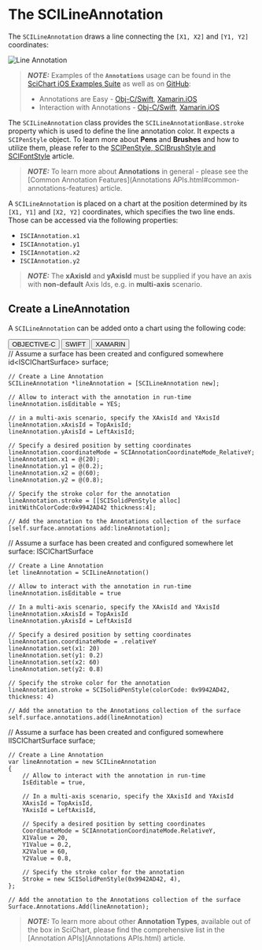 # The SCILineAnnotation
The `SCILineAnnotation` draws a line connecting the `[X1, X2]` and `[Y1, Y2]` coordinates:

![Line Annotation](img/annotations/line-annotation.png)

> **_NOTE:_** Examples of the **`Annotations`** usage can be found in the [SciChart iOS Examples Suite](https://www.scichart.com/examples/ios-chart/) as well as on [GitHub](https://github.com/ABTSoftware/SciChart.iOS.Examples):
> 
> - Annotations are Easy - [Obj-C/Swift](https://www.scichart.com/example/ios-chart-chart-annotations-are-easy-example/), [Xamarin.iOS](https://www.scichart.com/example/xamarin-chart-annotations-example/)
> - Interaction with Annotations - [Obj-C/Swift](https://www.scichart.com/example/ios-chart/ios-chart-chart-interaction-with-annotations-example/), [Xamarin.iOS](https://www.scichart.com/example/xamarin-chart/xamarin-chart-interaction-with-annotations-example/)

The `SCILineAnnotation` class provides the `SCILineAnnotationBase.stroke` property which is used to define the line annotation color. It expects a `SCIPenStyle` object.
To learn more about **Pens** and **Brushes** and how to utilize them, please refer to the [SCIPenStyle, SCIBrushStyle and SCIFontStyle](scipenstyle-scibrushstyle-and-scifontstyle.html) article.

> **_NOTE:_** To learn more about **Annotations** in general - please see the [Common Annotation Features](Annotations APIs.html#common-annotations-features) article.

A `SCILineAnnotation` is placed on a chart at the position determined by its `[X1, Y1]` and `[X2, Y2]` coordinates, which specifies the two line ends.
Those can be accessed via the following properties:
- `ISCIAnnotation.x1`
- `ISCIAnnotation.y1`
- `ISCIAnnotation.x2`
- `ISCIAnnotation.y2`

> **_NOTE:_** The **xAxisId** and **yAxisId** must be supplied if you have an axis with **non-default** Axis Ids, e.g. in **multi-axis** scenario.

## Create a LineAnnotation
A `SCILineAnnotation` can be added onto a chart using the following code:

<div class="code-snippet-tabs">
  <button class="code-snippet-tab" onclick="showCodeFor(event, 'objectivec')">OBJECTIVE-C</button>
  <button class="code-snippet-tab" onclick="showCodeFor(event, 'swift')">SWIFT</button>
  <button class="code-snippet-tab" onclick="showCodeFor(event, 'cs')">XAMARIN</button>
</div>
<div class="code-snippet" id="objectivec">
    // Assume a surface has been created and configured somewhere
    id&lt;ISCIChartSurface&gt; surface;

    // Create a Line Annotation
    SCILineAnnotation *lineAnnotation = [SCILineAnnotation new];

    // Allow to interact with the annotation in run-time
    lineAnnotation.isEditable = YES;

    // in a multi-axis scenario, specify the XAxisId and YAxisId
    lineAnnotation.xAxisId = TopAxisId;
    lineAnnotation.yAxisId = LeftAxisId;

    // Specify a desired position by setting coordinates
    lineAnnotation.coordinateMode = SCIAnnotationCoordinateMode_RelativeY;
    lineAnnotation.x1 = @(20);
    lineAnnotation.y1 = @(0.2);
    lineAnnotation.x2 = @(60);
    lineAnnotation.y2 = @(0.8);
    
    // Specify the stroke color for the annotation
    lineAnnotation.stroke = [[SCISolidPenStyle alloc] initWithColorCode:0x9942AD42 thickness:4];

    // Add the annotation to the Annotations collection of the surface
    [self.surface.annotations add:lineAnnotation];
</div>
<div class="code-snippet" id="swift">
    // Assume a surface has been created and configured somewhere
    let surface: ISCIChartSurface

    // Create a Line Annotation
    let lineAnnotation = SCILineAnnotation()

    // Allow to interact with the annotation in run-time
    lineAnnotation.isEditable = true

    // In a multi-axis scenario, specify the XAxisId and YAxisId
    lineAnnotation.xAxisId = TopAxisId
    lineAnnotation.yAxisId = LeftAxisId

    // Specify a desired position by setting coordinates
    lineAnnotation.coordinateMode = .relativeY
    lineAnnotation.set(x1: 20)
    lineAnnotation.set(y1: 0.2)
    lineAnnotation.set(x2: 60)
    lineAnnotation.set(y2: 0.8)
    
    // Specify the stroke color for the annotation
    lineAnnotation.stroke = SCISolidPenStyle(colorCode: 0x9942AD42, thickness: 4)

    // Add the annotation to the Annotations collection of the surface
    self.surface.annotations.add(lineAnnotation)
</div>
<div class="code-snippet" id="cs">
    // Assume a surface has been created and configured somewhere
    IISCIChartSurface surface;

    // Create a Line Annotation
    var lineAnnotation = new SCILineAnnotation
    {
        // Allow to interact with the annotation in run-time
        IsEditable = true,

        // In a multi-axis scenario, specify the XAxisId and YAxisId
        XAxisId = TopAxisId,
        YAxisId = LeftAxisId,

        // Specify a desired position by setting coordinates
        CoordinateMode = SCIAnnotationCoordinateMode.RelativeY,
        X1Value = 20,
        Y1Value = 0.2,
        X2Value = 60,
        Y2Value = 0.8,

        // Specify the stroke color for the annotation
        Stroke = new SCISolidPenStyle(0x9942AD42, 4),
    };

    // Add the annotation to the Annotations collection of the surface
    Surface.Annotations.Add(lineAnnotation);
</div>

> **_NOTE:_** To learn more about other **Annotation Types**, available out of the box in SciChart, please find the comprehensive list in the [Annotation APIs](Annotations APIs.html) article.
